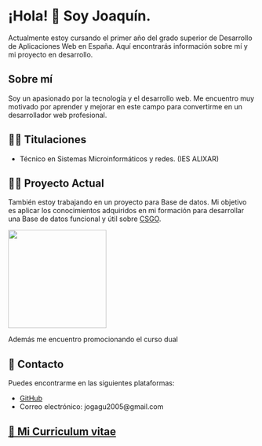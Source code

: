 <body>
  <div class="container">
    <h1>¡Hola! 👋 Soy Joaquín.</h1>
    <p>Actualmente estoy cursando el primer año del grado superior de Desarrollo de Aplicaciones Web en España. Aquí encontrarás información sobre mí y mi proyecto en desarrollo.</p>
    <h2>Sobre mí</h2>
    <p>Soy un apasionado por la tecnología y el desarrollo web. Me encuentro muy motivado por aprender y mejorar en este campo para convertirme en un desarrollador web profesional.</p>
    <h2> 👨‍🏫 Titulaciones </h2>
    <ul>
      <li>Técnico en Sistemas Microinformáticos y redes. (IES ALIXAR)</li>
      <p></p>
    </ul>
    <h2> 👨‍💻 Proyecto Actual</h2>
    <p>También estoy trabajando en un proyecto para Base de datos. Mi objetivo es aplicar los conocimientos adquiridos en mi formación para desarrollar una Base de datos funcional y útil sobre <a href="https://github.com/magugolenc/Proyecto-Base-de-datos">CSGO</a>.</p>
    <a href="https://store.steampowered.com/app/730/CounterStrike_2/"><img src="https://repository-images.githubusercontent.com/20169581/3fbcf480-71c7-11ea-8d8d-5be3b385641d" height=200px></a> 
    <p>Además me encuentro promocionando el curso dual</p>
    <h2> 🔎 Contacto</h2>
    <p>Puedes encontrarme en las siguientes plataformas:</p>
    <ul>
      <li><a href="https://github.com/gagus5">GitHub</a></li>
      <li>Correo electrónico: jogagu2005@gmail.com</li>
    </ul>
    <h2><a href="https://drive.google.com/drive/folders/1GEOdhBgoHJMytPlCNyxhOEsUHeknjLPA?usp=sharing">📝 Mi Curriculum vitae</a></h2>
  </div>
</body>
</html>
